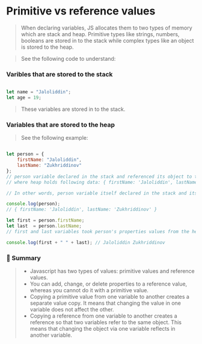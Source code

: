 # Primitive vs reference values

> When declaring variables, JS allocates them to two types of memory which are stack and heap. Primitive types like strings, numbers, booleans are stored in to the stack while complex types like an object is stored to the heap.

> See the following code to understand:

### Varibles that are stored to the stack

```js

let name = "Jaloliddin";
let age = 19;

```

> These variables are stored in to the stack.

### Variables that are stored to the heap

> See the following example:

```js

let person = {
    firstName: "Jaloliddin",
    lastName: "Zukhriddinov"
};
// person variable declared in the stack and referenced its object to the heap.
// where heap holds following data: { firstName: 'Jaloliddin', lastName: 'Zukhriddinov' }

// In other words, person variable itself declared in the stack and its value which is object consisting of 2 properties are stored in the heap memory.

console.log(person);
// { firstName: 'Jaloliddin', lastName: 'Zukhriddinov' }

let first = person.firstName;
let last  = person.lastName;
// first and last variables took person's properties values from the heap which are stored to the variables first and last, and which are stored to the stack.

console.log(first + " " + last); // Jaloliddin Zukhriddinov

```



### :memo: Summary

> - Javascript has two types of values: primitive values and reference values.
> - You can add, change, or delete properties to a reference value, whereas you cannot do it with a primitive value.
> - Copying a primitive value from one variable to another creates a separate value copy. It means that changing the value in one variable does not affect the other.
> - Copying a reference from one variable to another creates a reference so that two variables refer to the same object. This means that changing the object via one variable reflects in another variable.